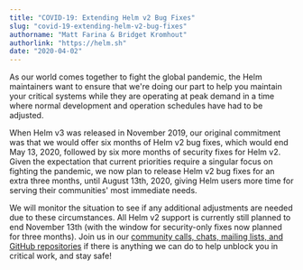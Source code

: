 ```yaml
---
title: "COVID-19: Extending Helm v2 Bug Fixes"
slug: "covid-19-extending-helm-v2-bug-fixes"
authorname: "Matt Farina & Bridget Kromhout"
authorlink: "https://helm.sh"
date: "2020-04-02"
---
```


As our world comes together to fight the global pandemic, the Helm maintainers want to ensure that we're doing our part to help you maintain your critical systems while they are operating at peak demand in a time where normal development and operation schedules have had to be adjusted.

When Helm v3 was released in November 2019, our original commitment was that we would offer six months of Helm v2 bug fixes, which would end May 13, 2020, followed by six more months of security fixes for Helm v2. Given the expectation that current priorities require a singular focus on fighting the pandemic, we now plan to release Helm v2 bug fixes for an extra three months, until August 13th, 2020, giving Helm users more time for serving their communities' most immediate needs.

We will monitor the situation to see if any additional adjustments are needed due to these circumstances. All Helm v2 support is currently still planned to end November 13th (with the window for security-only fixes now planned for three months). Join us in our [community calls, chats, mailing lists, and GitHub repositories](https://github.com/helm/community/blob/master/communication.md) if there is anything we can do to help unblock you in critical work, and stay safe!
